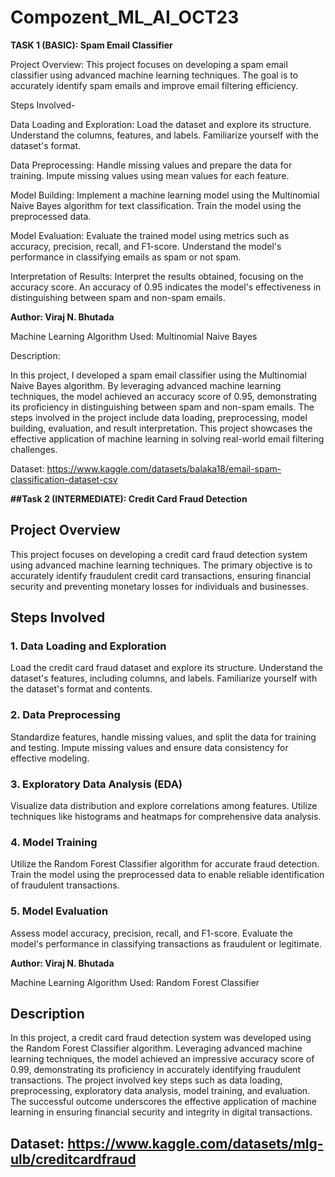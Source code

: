 # Compozent_ML_AI_OCT23

**TASK 1 (BASIC): Spam Email Classifier** 

Project Overview:
This project focuses on developing a spam email classifier using advanced machine learning techniques. The goal is to accurately identify spam emails and improve email filtering efficiency.

Steps Involved-

Data Loading and Exploration: Load the dataset and explore its structure. Understand the columns, features, and labels. Familiarize yourself with the dataset's format.

Data Preprocessing: Handle missing values and prepare the data for training. Impute missing values using mean values for each feature.

Model Building: Implement a machine learning model using the Multinomial Naive Bayes algorithm for text classification. Train the model using the preprocessed data.

Model Evaluation: Evaluate the trained model using metrics such as accuracy, precision, recall, and F1-score. Understand the model's performance in classifying emails as spam or not spam.

Interpretation of Results: Interpret the results obtained, focusing on the accuracy score. An accuracy of 0.95 indicates the model's effectiveness in distinguishing between spam and non-spam emails.

**Author: Viraj N. Bhutada**

Machine Learning Algorithm Used: Multinomial Naive Bayes

Description:

In this project, I developed a spam email classifier using the Multinomial Naive Bayes algorithm. By leveraging advanced machine learning techniques, the model achieved an accuracy score of 0.95, demonstrating its proficiency in distinguishing between spam and non-spam emails. The steps involved in the project include data loading, preprocessing, model building, evaluation, and result interpretation. This project showcases the effective application of machine learning in solving real-world email filtering challenges.

Dataset: https://www.kaggle.com/datasets/balaka18/email-spam-classification-dataset-csv









**##Task 2 (INTERMEDIATE): Credit Card Fraud Detection**

## Project Overview

This project focuses on developing a credit card fraud detection system using advanced machine learning techniques. The primary objective is to accurately identify fraudulent credit card transactions, ensuring financial security and preventing monetary losses for individuals and businesses.

## Steps Involved

### 1. Data Loading and Exploration

Load the credit card fraud dataset and explore its structure. Understand the dataset's features, including columns, and labels. Familiarize yourself with the dataset's format and contents.

### 2. Data Preprocessing

Standardize features, handle missing values, and split the data for training and testing. Impute missing values and ensure data consistency for effective modeling.

### 3. Exploratory Data Analysis (EDA)

Visualize data distribution and explore correlations among features. Utilize techniques like histograms and heatmaps for comprehensive data analysis.

### 4. Model Training

Utilize the Random Forest Classifier algorithm for accurate fraud detection. Train the model using the preprocessed data to enable reliable identification of fraudulent transactions.

### 5. Model Evaluation

Assess model accuracy, precision, recall, and F1-score. Evaluate the model's performance in classifying transactions as fraudulent or legitimate.


**Author: Viraj N. Bhutada**

Machine Learning Algorithm Used: Random Forest Classifier

## Description

In this project, a credit card fraud detection system was developed using the Random Forest Classifier algorithm. Leveraging advanced machine learning techniques, the model achieved an impressive accuracy score of 0.99, demonstrating its proficiency in accurately identifying fraudulent transactions. The project involved key steps such as data loading, preprocessing, exploratory data analysis, model training, and evaluation. The successful outcome underscores the effective application of machine learning in ensuring financial security and integrity in digital transactions.

## Dataset: https://www.kaggle.com/datasets/mlg-ulb/creditcardfraud
